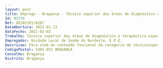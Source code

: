 ```yaml
--- 
layout: post
title: Emprego - Bragança - Técnico superior das áreas de diagnóstico e terapêutica especialista
Id: 83774
Ref: OE202101/0287
DataAbertura: 2021-01-13
DataFecho: 2021-02-02
Trabalho: Técnico superior das áreas de diagnóstico e terapêutica especialista
Empregador: Unidade Local de Saúde do Nordeste, E.P.E.
Descricao: Para além do conteúdo funcional da categoria de técnicosuperior das áreas de diagnóstico e terapêutica, competeainda ao técnico superior das áreas de diagnóstico e terapêuticaespecialista a) Prestar cuidados de saúde especializados que exijamum nível diferenciado de experiência profissional b) Definir e desenvolver padrões e métodos de trabalhoe de boas práticas de acordo com o estado da arte da suaárea profissional c) Colaborar na elaboração de pareceres técnico  científicos, em matéria da sua profissão, enquadrando  osna organização e planificação do respetivo serviço d) Integrar comissões especializadas, incluindo deabrangência multidisciplinar, e exercer funções de assessoriae de consultoria em matérias relativas à respetivaprofissão.
CodigoPostal: 5301-852 BRAGANÇA
Concelho: Bragança
Distrito: Bragança
--- 
```

